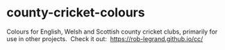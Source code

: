 # county-cricket-colours
Colours for English, Welsh and Scottish county cricket clubs, primarily for use in other projects.&nbsp;
Check it out:&nbsp; <https://rob-legrand.github.io/cc/>
